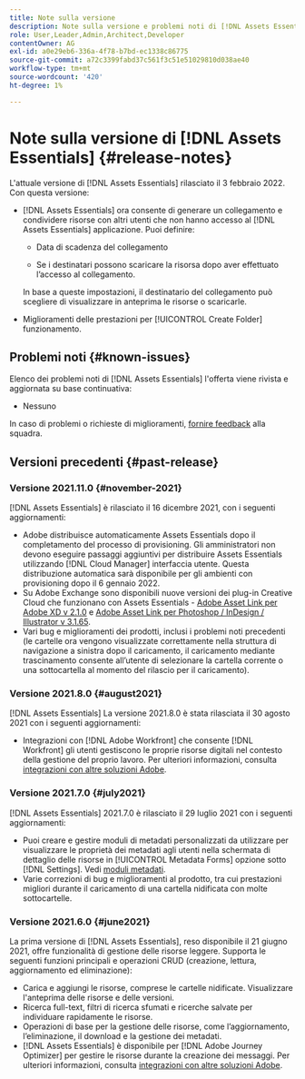 ```yaml
---
title: Note sulla versione
description: Note sulla versione e problemi noti di [!DNL Assets Essentials]
role: User,Leader,Admin,Architect,Developer
contentOwner: AG
exl-id: a0e29eb6-336a-4f78-b7bd-ec1338c86775
source-git-commit: a72c3399fabd37c561f3c51e51029810d038ae40
workflow-type: tm+mt
source-wordcount: '420'
ht-degree: 1%

---
```


# Note sulla versione di [!DNL Assets Essentials] {#release-notes}

L&#39;attuale versione di [!DNL Assets Essentials] rilasciato il 3 febbraio 2022. Con questa versione:

* [!DNL Assets Essentials] ora consente di generare un collegamento e condividere risorse con altri utenti che non hanno accesso al [!DNL Assets Essentials] applicazione. Puoi definire: <!-- CQ-4329575 -->

   * Data di scadenza del collegamento

   * Se i destinatari possono scaricare la risorsa dopo aver effettuato l’accesso al collegamento.

   In base a queste impostazioni, il destinatario del collegamento può scegliere di visualizzare in anteprima le risorse o scaricarle.

* Miglioramenti delle prestazioni per [!UICONTROL Create Folder] funzionamento. <!-- CQ-4338818 -->

## Problemi noti {#known-issues}

Elenco dei problemi noti di [!DNL Assets Essentials] l&#39;offerta viene rivista e aggiornata su base continuativa:

* Nessuno

In caso di problemi o richieste di miglioramenti, [fornire feedback](#provide-feedback) alla squadra.

## Versioni precedenti {#past-release}

### Versione 2021.11.0 {#november-2021}

[!DNL Assets Essentials] è rilasciato il 16 dicembre 2021, con i seguenti aggiornamenti:

* Adobe distribuisce automaticamente Assets Essentials dopo il completamento del processo di provisioning. Gli amministratori non devono eseguire passaggi aggiuntivi per distribuire Assets Essentials utilizzando [!DNL Cloud Manager] interfaccia utente. Questa distribuzione automatica sarà disponibile per gli ambienti con provisioning dopo il 6 gennaio 2022.
* Su Adobe Exchange sono disponibili nuove versioni dei plug-in Creative Cloud che funzionano con Assets Essentials - [Adobe Asset Link per Adobe XD v 2.1.0](https://exchange.adobe.com/creativecloud/plugindetails.html/app/cc/61d229b9) e [Adobe Asset Link per Photoshop / InDesign / Illustrator v 3.1.65](https://exchange.adobe.com/creativecloud.details.106875.adobe-asset-link-cep.html).
* Vari bug e miglioramenti dei prodotti, inclusi i problemi noti precedenti (le cartelle ora vengono visualizzate correttamente nella struttura di navigazione a sinistra dopo il caricamento<!-- CQ-4337638 -->, il caricamento mediante trascinamento consente all’utente di selezionare la cartella corrente o una sottocartella al momento del rilascio per il caricamento<!-- CQ-4327753 -->).

### Versione 2021.8.0 {#august2021}

[!DNL Assets Essentials] La versione 2021.8.0 è stata rilasciata il 30 agosto 2021 con i seguenti aggiornamenti:

* Integrazioni con [!DNL Adobe Workfront] che consente [!DNL Workfront] gli utenti gestiscono le proprie risorse digitali nel contesto della gestione del proprio lavoro. Per ulteriori informazioni, consulta [integrazioni con altre soluzioni Adobe](/help/integration.md).

### Versione 2021.7.0 {#july2021}

[!DNL Assets Essentials] 2021.7.0 è rilasciato il 29 luglio 2021 con i seguenti aggiornamenti:

* Puoi creare e gestire moduli di metadati personalizzati da utilizzare per visualizzare le proprietà dei metadati agli utenti nella schermata di dettaglio delle risorse in [!UICONTROL Metadata Forms] opzione sotto [!DNL Settings]. Vedi [moduli metadati](metadata.md#metadata-forms).
* Varie correzioni di bug e miglioramenti al prodotto, tra cui prestazioni migliori durante il caricamento di una cartella nidificata con molte sottocartelle.

### Versione 2021.6.0 {#june2021}

La prima versione di [!DNL Assets Essentials], reso disponibile il 21 giugno 2021, offre funzionalità di gestione delle risorse leggere. Supporta le seguenti funzioni principali e operazioni CRUD (creazione, lettura, aggiornamento ed eliminazione):

* Carica e aggiungi le risorse, comprese le cartelle nidificate. Visualizzare l&#39;anteprima delle risorse e delle versioni.
* Ricerca full-text, filtri di ricerca sfumati e ricerche salvate per individuare rapidamente le risorse.
* Operazioni di base per la gestione delle risorse, come l’aggiornamento, l’eliminazione, il download e la gestione dei metadati.
* [!DNL Assets Essentials] è disponibile per [!DNL Adobe Journey Optimizer] per gestire le risorse durante la creazione dei messaggi. Per ulteriori informazioni, consulta [integrazioni con altre soluzioni Adobe](/help/integration.md).
